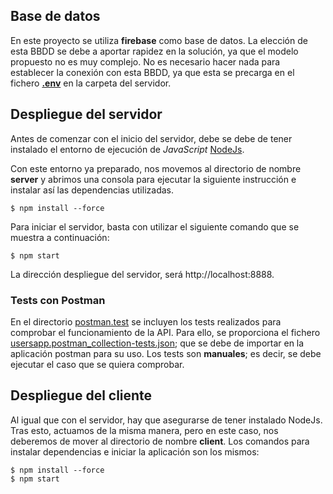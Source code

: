 ## Base de datos
En este proyecto se utiliza <strong>firebase</strong> como base
de datos. La elección de esta BBDD se debe a aportar rapidez en la solución, ya que  el modelo propuesto no es muy complejo. No es necesario hacer nada para establecer la conexión con esta BBDD, ya que esta se precarga en el fichero <strong>[.env](./server/\.env)</strong> en la carpeta del servidor.

## Despliegue del servidor
Antes de comenzar con el inicio del servidor, debe se debe de tener instalado el entorno de ejecución de <i>JavaScript</i> [NodeJs](https://nodejs.org/en/).

Con este entorno ya preparado, nos movemos al directorio de nombre <strong>server</strong> y abrimos una consola para ejecutar la siguiente instrucción e instalar así las dependencias utilizadas.
```
$ npm install --force
```
Para iniciar el servidor, basta con utilizar el siguiente comando que se muestra a continuación:
```
$ npm start
```
La dirección despliegue del servidor, será http://localhost:8888.

### Tests con Postman
En el directorio [postman.test](./server/postman.tests/) se incluyen los tests realizados para comprobar el funcionamiento de la API. Para ello, se proporciona el fichero [usersapp.postman_collection-tests.json](./server/postman.tests/usersapp.postman_collection-tests.json); que se debe de importar en la aplicación postman para su uso. Los tests son <strong>manuales</strong>; es decir, se debe ejecutar el caso que se quiera comprobar.

## Despliegue del cliente
Al igual que con el servidor, hay que asegurarse de tener instalado NodeJs. Tras esto, actuamos de la misma manera, pero en este caso, nos deberemos de mover al directorio de nombre <strong>client</strong>.
Los comandos para instalar dependencias e iniciar la aplicación son los mismos:
```
$ npm install --force
$ npm start
```
